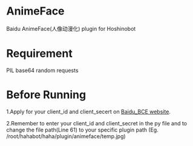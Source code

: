 # AnimeFace
Baidu AnimeFace(人像动漫化) plugin for Hoshinobot

# Requirement
PIL
base64
random
requests

# Before Running
1.Apply for your client_id and client_secert on <a href="https://ai.baidu.com/tech/imageprocess/selfie_anime/">Baidu_BCE website</a>.

2.Remember to enter your client_id and client_secret in the py file and to change the file path(Line 61) to your specific plugin path (Eg. /root/hahabot/haha/plugin/animeface/temp.jpg)

